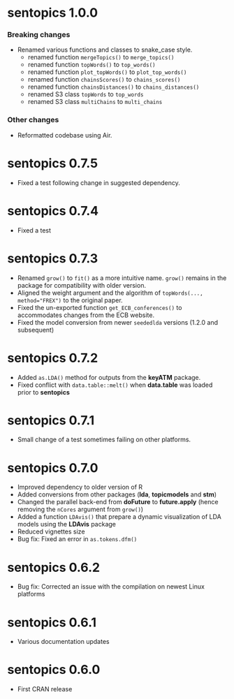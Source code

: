 # sentopics 1.0.0

### Breaking changes

* Renamed various functions and classes to snake_case style.
   - renamed function `mergeTopics()` to `merge_topics()`
   - renamed function `topWords()` to `top_words()`
   - renamed function `plot_topWords()` to `plot_top_words()`
   - renamed function `chainsScores()` to `chains_scores()`
   - renamed function `chainsDistances()` to `chains_distances()`
   - renamed S3 class `topWords` to `top_words`
   - renamed S3 class `multiChains` to `multi_chains`

### Other changes

* Reformatted codebase using Air.

# sentopics 0.7.5

* Fixed a test following change in suggested dependency.

# sentopics 0.7.4

* Fixed a test

# sentopics 0.7.3

* Renamed `grow()` to `fit()` as a more intuitive name. `grow()` remains in the package for compatibility with older version.
* Aligned the weight argument and the algorithm of `topWords(..., method="FREX")` to the original paper.
* Fixed the un-exported function `get_ECB_conferences()` to accommodates changes from the ECB website.
* Fixed the model conversion from newer `seededlda` versions (1.2.0 and subsequent)

# sentopics 0.7.2

* Added `as.LDA()` method for outputs from the **keyATM** package.
* Fixed conflict with `data.table::melt()` when **data.table** was loaded prior to **sentopics**

# sentopics 0.7.1

* Small change of a test sometimes failing on other platforms.

# sentopics 0.7.0

* Improved dependency to older version of R
* Added conversions from other packages (**lda**, **topicmodels** and **stm**)
* Changed the parallel back-end from **doFuture** to **future.apply** (hence removing the `nCores` argument from `grow()`)
* Added a function `LDAvis()` that prepare a dynamic visualization of LDA models using the **LDAvis** package
* Reduced vignettes size
* Bug fix: Fixed an error in `as.tokens.dfm()`

# sentopics 0.6.2

* Bug fix: Corrected an issue with the compilation on newest Linux platforms

# sentopics 0.6.1

* Various documentation updates

# sentopics 0.6.0

* First CRAN release
